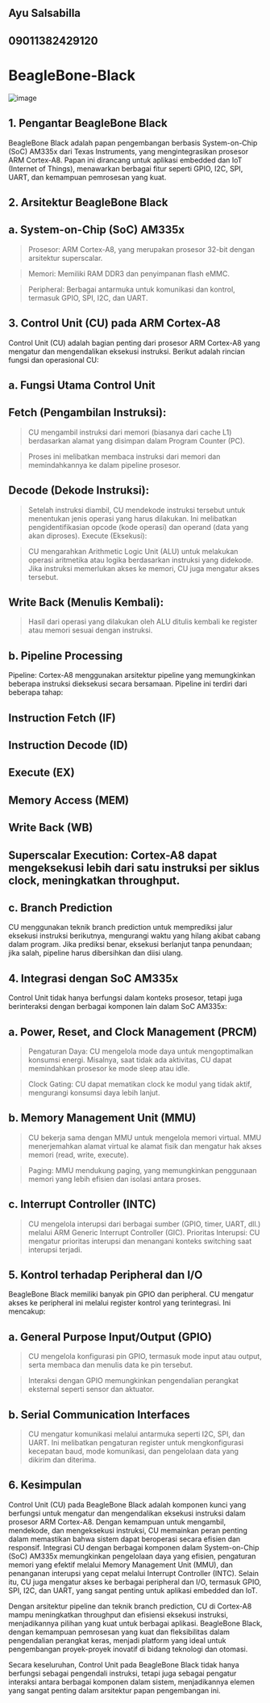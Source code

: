 ## Ayu Salsabilla 
## 09011382429120

# BeagleBone-Black

![image](https://github.com/user-attachments/assets/d5e61d44-ab79-42fd-add3-a8059b559f82)

## 1. Pengantar BeagleBone Black
BeagleBone Black adalah papan pengembangan berbasis System-on-Chip (SoC) AM335x dari Texas Instruments, yang mengintegrasikan prosesor ARM Cortex-A8. Papan ini dirancang untuk aplikasi embedded dan IoT (Internet of Things), menawarkan berbagai fitur seperti GPIO, I2C, SPI, UART, dan kemampuan pemrosesan yang kuat.

## 2. Arsitektur BeagleBone Black
## a. System-on-Chip (SoC) AM335x
> Prosesor: ARM Cortex-A8, yang merupakan prosesor 32-bit dengan arsitektur superscalar.
 
> Memori: Memiliki RAM DDR3 dan penyimpanan flash eMMC.

> Peripheral: Berbagai antarmuka untuk komunikasi dan kontrol, termasuk GPIO, SPI, I2C, dan UART.
 
## 3. Control Unit (CU) pada ARM Cortex-A8
Control Unit (CU) adalah bagian penting dari prosesor ARM Cortex-A8 yang mengatur dan mengendalikan eksekusi instruksi. Berikut adalah rincian fungsi dan operasional CU:

## a. Fungsi Utama Control Unit
## Fetch (Pengambilan Instruksi):

> CU mengambil instruksi dari memori (biasanya dari cache L1) berdasarkan alamat yang disimpan dalam Program Counter (PC).

>Proses ini melibatkan membaca instruksi dari memori dan memindahkannya ke dalam pipeline prosesor.

## Decode (Dekode Instruksi):

> Setelah instruksi diambil, CU mendekode instruksi tersebut untuk menentukan jenis operasi yang harus dilakukan.
Ini melibatkan pengidentifikasian opcode (kode operasi) dan operand (data yang akan diproses).
Execute (Eksekusi):

> CU mengarahkan Arithmetic Logic Unit (ALU) untuk melakukan operasi aritmetika atau logika berdasarkan instruksi yang didekode.
Jika instruksi memerlukan akses ke memori, CU juga mengatur akses tersebut.

## Write Back (Menulis Kembali):

> Hasil dari operasi yang dilakukan oleh ALU ditulis kembali ke register atau memori sesuai dengan instruksi.

## b. Pipeline Processing
Pipeline: Cortex-A8 menggunakan arsitektur pipeline yang memungkinkan beberapa instruksi dieksekusi secara bersamaan. Pipeline ini terdiri dari beberapa tahap:

## Instruction Fetch (IF)
## Instruction Decode (ID)
## Execute (EX)
## Memory Access (MEM)
## Write Back (WB)
## Superscalar Execution: Cortex-A8 dapat mengeksekusi lebih dari satu instruksi per siklus clock, meningkatkan throughput.

## c. Branch Prediction
CU menggunakan teknik branch prediction untuk memprediksi jalur eksekusi instruksi berikutnya, mengurangi waktu yang hilang akibat cabang dalam program. Jika prediksi benar, eksekusi berlanjut tanpa penundaan; jika salah, pipeline harus dibersihkan dan diisi ulang.

## 4. Integrasi dengan SoC AM335x
Control Unit tidak hanya berfungsi dalam konteks prosesor, tetapi juga berinteraksi dengan berbagai komponen lain dalam SoC AM335x:

## a. Power, Reset, and Clock Management (PRCM)

> Pengaturan Daya: CU mengelola mode daya untuk mengoptimalkan konsumsi energi. Misalnya, saat tidak ada aktivitas, CU dapat memindahkan prosesor ke mode sleep atau idle.

> Clock Gating: CU dapat mematikan clock ke modul yang tidak aktif, mengurangi konsumsi daya lebih lanjut.

## b. Memory Management Unit (MMU)

> CU bekerja sama dengan MMU untuk mengelola memori virtual. MMU menerjemahkan alamat virtual ke alamat fisik dan mengatur hak akses memori (read, write, execute).

> Paging: MMU mendukung paging, yang memungkinkan penggunaan memori yang lebih efisien dan isolasi antara proses.

## c. Interrupt Controller (INTC)

> CU mengelola interupsi dari berbagai sumber (GPIO, timer, UART, dll.) melalui ARM Generic Interrupt Controller (GIC).
> Prioritas Interupsi: CU mengatur prioritas interupsi dan menangani konteks switching saat interupsi terjadi.

## 5. Kontrol terhadap Peripheral dan I/O
BeagleBone Black memiliki banyak pin GPIO dan peripheral. CU mengatur akses ke peripheral ini melalui register kontrol yang terintegrasi. Ini mencakup:

## a. General Purpose Input/Output (GPIO)

> CU mengelola konfigurasi pin GPIO, termasuk mode input atau output, serta membaca dan menulis data ke pin tersebut.

> Interaksi dengan GPIO memungkinkan pengendalian perangkat eksternal seperti sensor dan aktuator.

## b. Serial Communication Interfaces

> CU mengatur komunikasi melalui antarmuka seperti I2C, SPI, dan UART. Ini melibatkan pengaturan register untuk mengkonfigurasi kecepatan baud, mode komunikasi, dan pengelolaan data yang dikirim dan diterima.

## 6. Kesimpulan

Control Unit (CU) pada BeagleBone Black adalah komponen kunci yang berfungsi untuk mengatur dan mengendalikan eksekusi instruksi dalam prosesor ARM Cortex-A8. Dengan kemampuan untuk mengambil, mendekode, dan mengeksekusi instruksi, CU memainkan peran penting dalam memastikan bahwa sistem dapat beroperasi secara efisien dan responsif.
Integrasi CU dengan berbagai komponen dalam System-on-Chip (SoC) AM335x memungkinkan pengelolaan daya yang efisien, pengaturan memori yang efektif melalui Memory Management Unit (MMU), dan penanganan interupsi yang cepat melalui Interrupt Controller (INTC). Selain itu, CU juga mengatur akses ke berbagai peripheral dan I/O, termasuk GPIO, SPI, I2C, dan UART, yang sangat penting untuk aplikasi embedded dan IoT.

Dengan arsitektur pipeline dan teknik branch prediction, CU di Cortex-A8 mampu meningkatkan throughput dan efisiensi eksekusi instruksi, menjadikannya pilihan yang kuat untuk berbagai aplikasi. BeagleBone Black, dengan kemampuan pemrosesan yang kuat dan fleksibilitas dalam pengendalian perangkat keras, menjadi platform yang ideal untuk pengembangan proyek-proyek inovatif di bidang teknologi dan otomasi.

Secara keseluruhan, Control Unit pada BeagleBone Black tidak hanya berfungsi sebagai pengendali instruksi, tetapi juga sebagai pengatur interaksi antara berbagai komponen dalam sistem, menjadikannya elemen yang sangat penting dalam arsitektur papan pengembangan ini.
